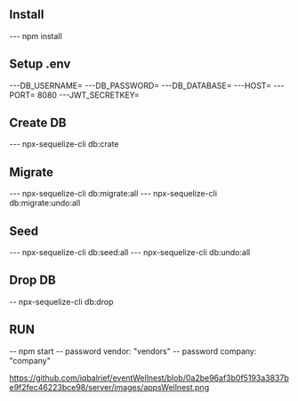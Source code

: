 ## Install
--- npm install

## Setup .env 
---DB_USERNAME=
---DB_PASSWORD=
---DB_DATABASE=
---HOST=
---PORT= 8080
---JWT_SECRETKEY= 

## Create DB
--- npx-sequelize-cli db:crate

## Migrate
--- npx-sequelize-cli db:migrate:all
--- npx-sequelize-cli db:migrate:undo:all

## Seed
--- npx-sequelize-cli db:seed:all
--- npx-sequelize-cli db:undo:all

## Drop DB
-- npx-sequelize-cli db:drop


## RUN
-- npm start
-- password vendor: "vendors"
-- password company: "company"

https://github.com/iqbalrief/eventWellnest/blob/0a2be96af3b0f5193a3837be9f2fec46223bce98/server/images/appsWellnest.png
